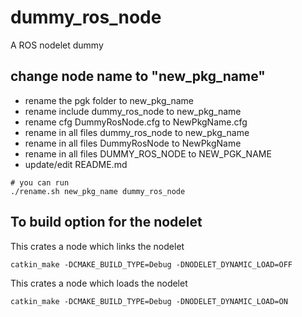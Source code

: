 # dummy_ros_node
A ROS nodelet dummy
## change node name to "new_pkg_name"
* rename the pgk folder to new_pkg_name
* rename include dummy_ros_node to new_pkg_name
* rename cfg DummyRosNode.cfg to NewPkgName.cfg
* rename in all files dummy_ros_node to new_pkg_name 
* rename in all files DummyRosNode to NewPkgName 
* rename in all files DUMMY_ROS_NODE to NEW_PGK_NAME 
* update/edit README.md

```
# you can run
./rename.sh new_pkg_name dummy_ros_node 
```

## To build option for the nodelet
This crates a node which links the nodelet
```
catkin_make -DCMAKE_BUILD_TYPE=Debug -DNODELET_DYNAMIC_LOAD=OFF
```
This crates a node which loads the nodelet
```
catkin_make -DCMAKE_BUILD_TYPE=Debug -DNODELET_DYNAMIC_LOAD=ON
```
